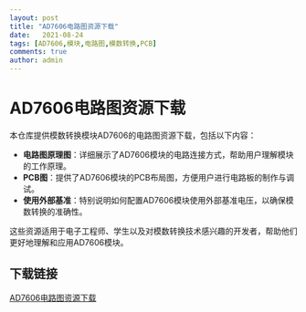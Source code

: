 ```yaml
---
layout: post
title: "AD7606电路图资源下载"
date:   2021-08-24
tags: [AD7606,模块,电路图,模数转换,PCB]
comments: true
author: admin
---
```

# AD7606电路图资源下载

本仓库提供模数转换模块AD7606的电路图资源下载，包括以下内容：

- **电路图原理图**：详细展示了AD7606模块的电路连接方式，帮助用户理解模块的工作原理。
- **PCB图**：提供了AD7606模块的PCB布局图，方便用户进行电路板的制作与调试。
- **使用外部基准**：特别说明如何配置AD7606模块使用外部基准电压，以确保模数转换的准确性。

这些资源适用于电子工程师、学生以及对模数转换技术感兴趣的开发者，帮助他们更好地理解和应用AD7606模块。

## 下载链接

[AD7606电路图资源下载](https://pan.quark.cn/s/c876927ec29d)